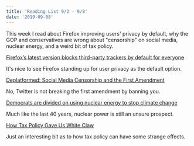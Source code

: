 ```yaml
---
title: 'Reading List 9/2 - 9/8'
date: '2019-09-08'
---
```


This week I read about Firefox improving users' privacy by default, why the GOP and conservatives are wrong about "censorship" on social media, nuclear energy, and a weird bit of tax policy.

[Firefox’s latest version blocks third-party trackers by default for everyone](https://www.theverge.com/2019/9/3/20848629/firefox-69-block-third-party-tracker-default-enhanced-tracking-protection-android-windows-mac-os)

It's nice to see Firefox standing up for user privacy as the default option.

[Deplatformed: Social Media Censorship and the First Amendment](https://legaltalknetwork.com/podcasts/make-no-law/2019/08/deplatformed-social-media-censorship-and-the-first-amendment/)

No, Twitter is not breaking the first amendment by banning you.

[Democrats are divided on using nuclear energy to stop climate change](https://www.theverge.com/2019/9/5/20850763/climate-change-cnn-town-hall-democrat-candidates-nuclear-energy-2020-elections)

Much like the last 40 years, nuclear power is still an unsure prospect.

[How Tax Policy Gave Us White Claw](https://nymag.com/intelligencer/2019/09/how-tax-policy-gave-us-white-claw.html)

Just an interesting bit as to how tax policy can have some strange effects.

